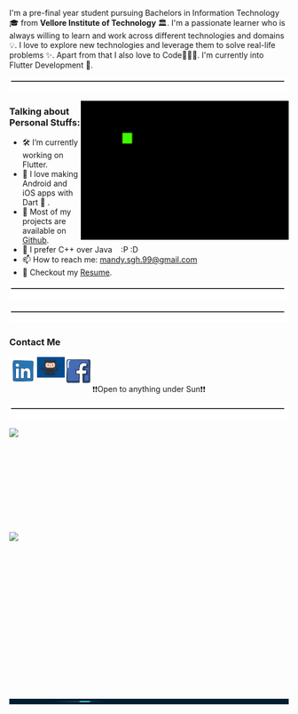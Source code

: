 I'm a pre-final year student pursuing Bachelors in Information Technology 🎓 from **Vellore Institute of Technology** 🏛. I'm a passionate learner who is always willing to learn and work across different technologies and domains 💡. I love to explore new technologies and leverage them to solve real-life problems ✨. Apart from that I also love to Code👨🏻‍💻. I'm currently into Flutter Development 🚀.

<img src="https://github.com/ranjan-panda/Bio/blob/master/border.gif" width="1100px" height="25px"></h2>

<img align="right" height="250" width="375" alt="" src="https://github.com/ranjan-panda/Bio/blob/master/coding2.gif" />

### Talking about Personal Stuffs:

- 🛠 I’m currently working on Flutter.
- :wrench: I love making Android and iOS apps with Dart 📱 .
- 👾 Most of my projects are available on [Github](https://github.com/mandeep1999/).
- 👅 I prefer C++ over Java &nbsp; &nbsp;:P :D
- 📫 How to reach me: mandy.sgh.99@gmail.com
- 📝 Checkout my [Resume](https://drive.google.com/file/d/1RqW9pDlWA_JaeTKOwCS_1FQUKN5ZSfP_/view?usp=sharing).

<img src="https://github.com/ranjan-panda/Bio/blob/master/border.gif" width="1100px" height="25px"></h2>

<img src="https://github.com/ranjan-panda/Bio/blob/master/border.gif" width="1100px" height="25px"></h2>

### Contact Me <br>

[<img align="left" alt="https://www.linkedin.com/in/mandysgh/" width="50px" src="https://github.com/ranjan-panda/Bio/blob/master/linkedin.gif" />][linkedin]
[<img align="left" alt="https://github.com/mandeep1999" width="50px" src="https://github.com/ranjan-panda/Bio/blob/master/github.gif" />][github]
[<img align="left" alt="https://www.facebook.com/profile.php?id=100016766658310" width="50px" src="https://github.com/ranjan-panda/Bio/blob/master/fb.gif" />][facebook]\
<br/>

:exclamation::exclamation:Open to anything under Sun:exclamation::exclamation:

<img src="https://github.com/ranjan-panda/Bio/blob/master/border.gif" width="1100px" height="25px"></h2>

<a href="https://github.com/mandeep1999">
  <img align="left" src="https://github-readme-stats.vercel.app/api?username=mandeep1999&show_icons=true&theme=merko&count_private=true" />
</a>
<br/><br/><br/><br/><br/><br/><br/><br/><br/><br/><br/>

<a href="https://github.com/mandeep1999">
  <img align="left" height = "296px "src="https://github-readme-stats.vercel.app/api/top-langs/?username=mandeep1999&theme=gruvbox" />
</a>

<img src="https://github.com/ranjan-panda/Bio/blob/master/add2.gif" width="1400px" height="10px"></h2>

[linkedin]: https://www.linkedin.com/in/mandysgh/
[github]: https://github.com/mandeep1999
[facebook]: https://www.facebook.com/profile.php?id=100016766658310
